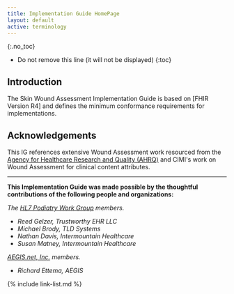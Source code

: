 ```yaml
---
title: Implementation Guide HomePage
layout: default
active: terminology
---
```


{:.no_toc}

<!-- TOC  the css styling for this is \pages\assets\css\project.css under 'markdown-toc'-->

* Do not remove this line (it will not be displayed)
{:toc}


<!-- end TOC -->

## Introduction

The Skin Wound Assessment Implementation Guide is based on [FHIR Version R4] and defines the minimum conformance requirements for implementations.  

## Acknowledgements

This IG references extensive Wound Assessment work resourced from the [Agency for Healthcare Research and Quality (AHRQ)](https://www.ahrq.gov) and CIMI's work on Wound Assessment for clinical content attributes.

----

**This Implementation Guide was made possible by the thoughtful contributions of the following people and organizations:**

*The [HL7 Podiatry Work Group](https://confluence.hl7.org/display/EHR/Podiatry) members.*

- *Reed Gelzer, Trustworthy EHR LLC*
- *Michael Brody, TLD Systems*
- *Nathan Davis, Intermountain Healthcare*
- *Susan Matney, Intermountain Healthcare*

*[AEGIS.net, Inc.](http://www.aegis.net) members.*

- *Richard Ettema, AEGIS*


{% include link-list.md %}
